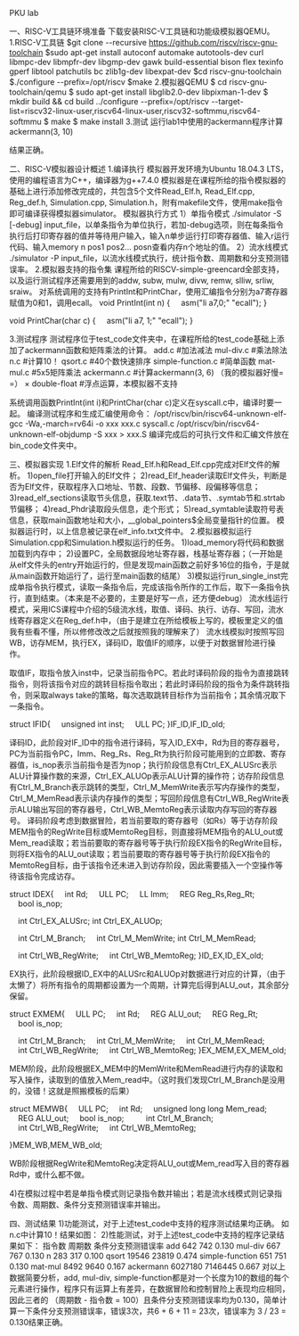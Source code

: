 PKU lab


一、RISC-V工具链环境准备
下载安装RISC-V工具链和功能级模拟器QEMU。
1.RISC-V工具链
$git clone --recursive https://github.com/riscv/riscv-gnu-toolchain
$sudo apt-get install autoconf automake autotools-dev curl libmpc-dev libmpfr-dev libgmp-dev gawk build-essential bison flex texinfo gperf libtool patchutils bc zlib1g-dev libexpat-dev
$cd riscv-gnu-toolchain
$./configure --prefix=/opt/riscv 
$make
2.模拟器QEMU
$ cd riscv-gnu-toolchain/qemu
$ sudo apt-get install libglib2.0-dev libpixman-1-dev 
$ mkdir build && cd build
../configure --prefix=/opt/riscv --target-list=riscv32-linux-user,riscv64-linux-user,riscv32-softmmu,riscv64-softmmu
$ make
$ make install
3.测试
运行lab1中使用的ackermann程序计算ackermann(3, 10)

结果正确。

二、RISC-V模拟器设计概述
1.编译执行
模拟器开发环境为Ubuntu 18.04.3 LTS，使用的编程语言为C++，编译器为g++7.4.0
模拟器是在课程所给的指令模拟器的基础上进行添加修改完成的，共包含5个文件Read_Elf.h, Read_Elf.cpp, Reg_def.h, Simulation.cpp, Simulation.h，附有makefile文件，使用make指令即可编译获得模拟器simulator。
模拟器执行方式
1）单指令模式 ./simulator -S [-debug] input_file，以单条指令为单位执行，若加-debug选项，则在每条指令执行后打印寄存器的值并等待用户输入，输入n单步运行打印寄存器值、输入r运行代码、输入memory n pos1 pos2... posn查看内存n个地址的值。
2）流水线模式 ./simulator -P input_file，以流水线模式执行，统计指令数、周期数和分支预测错误率。
2.模拟器支持的指令集
课程所给的RISCV-simple-greencard全部支持，以及运行测试程序还需要用到的addw, subw, mulw, divw, remw, slliw, srliw, sraiw。
对系统调用的支持有PrintInt和PrintChar，使用汇编指令分别为a7寄存器赋值为0和1，调用ecall。
void PrintInt(int n)
{
    asm("li a7,0;" "ecall");
}

void PrintChar(char c)
{
    asm("li a7, 1;" "ecall");
}

3.测试程序
测试程序位于test_code文件夹中，在课程所给的test_code基础上添加了ackermann函数和矩阵乘法的计算。
add.c					#加法减法
mul-div.c					#乘法除法
n.c						#计算10！
qsort.c					#40个数快速排序
simple-function.c			#简单函数
mat-mul.c				#5x5矩阵乘法
ackermann.c				#计算ackermann(3, 6)   （我的模拟器好慢= =）
×  double-float				#浮点运算，本模拟器不支持

系统调用函数PrintInt(int i)和PrintChar(char c)定义在syscall.c中，编译时要一起。
编译测试程序和生成汇编使用命令：
/opt/riscv/bin/riscv64-unknown-elf-gcc -Wa,-march=rv64i -o xxx xxx.c syscall.c
/opt/riscv/bin/riscv64-unknown-elf-objdump -S xxx > xxx.S
编译完成后的可执行文件和汇编文件放在bin_code文件夹中。

三、模拟器实现
1.Elf文件的解析
Read_Elf.h和Read_Elf.cpp完成对Elf文件的解析。
1)open_file打开输入的Elf文件；
2)read_Elf_header读取Elf文件头，判断是否为Elf文件，获取程序入口地址、节数、段数、节偏移、段偏移等信息；
3)read_elf_sections读取节头信息，获取.text节、.data节、.symtab节和.strtab节偏移；
4)read_Phdr读取段头信息，走个形式；
5)read_symtable读取符号表信息，获取main函数地址和大小，__global_pointers$全局变量指针的位置。
模拟器运行时，以上信息被记录在elf_info.txt文件中。
2.模拟器模拟运行
Simulation.cpp和Simulation.h模拟运行的任务。
1)load_memory将代码和数据加载到内存中；
2)设置PC，全局数据段地址寄存器，栈基址寄存器；（一开始是从elf文件头的entry开始运行的，但是发现main函数之前好多16位的指令，于是就从main函数开始运行了，运行至main函数的结尾）
3)模拟运行run_single_inst完成单指令执行模式，读取一条指令后，完成该指令所作的工作后，取下一条指令执行，直到结束。（本来是不必要的，主要是好写一点，还方便debug）
流水线运行模式，采用ICS课程中介绍的5级流水线，取值、译码、执行、访存、写回，流水线寄存器定义在Reg_def.h中，（由于是建立在所给模板上写的，模板里定义的值我有些看不懂，所以修修改改之后就按照我的理解来了）
流水线模拟时按照写回WB，访存MEM，执行EX，译码ID，取值IF的顺序，以便于对数据冒险进行操作。

取值IF，取指令放入inst中，记录当前指令PC。若此时译码阶段的指令为直接跳转指令，则将该指令对应的跳转目标指令取出；若此时译码阶段的指令为条件跳转指令，则采取always take的策略，每次选取跳转目标作为当前指令；其余情况取下一条指令。

struct IFID{
    unsigned int inst;
    ULL PC;
}IF_ID,IF_ID_old;

译码ID，此阶段对IF_ID中的指令进行译码，写入ID_EX中，Rd为目的寄存器号，PC为当前指令PC，Imm、Reg_Rs、Reg_Rt为执行阶段可能用到的立即数、寄存器值，is_nop表示当前指令是否为nop；执行阶段信息有Ctrl_EX_ALUSrc表示ALU计算操作数的来源，Ctrl_EX_ALUOp表示ALU计算的操作符；访存阶段信息有Ctrl_M_Branch表示跳转的类型，Ctrl_M_MemWrite表示写内存操作的类型，Ctrl_M_MemRead表示读内存操作的类型；写回阶段信息有Ctrl_WB_RegWrite表示ALU输出写回的寄存器号，Ctrl_WB_MemtoReg表示读取内存写回的寄存器号。
译码阶段考虑到数据冒险，若当前要取的寄存器号（如Rs）等于访存阶段MEM指令的RegWrite目标或MemtoReg目标，则直接将MEM指令的ALU_out或Mem_read读取；若当前要取的寄存器号等于执行阶段EX指令的RegWrite目标，则将EX指令的ALU_out读取；若当前要取的寄存器号等于执行阶段EX指令的MemtoReg目标，由于该指令还未进入到访存阶段，因此需要插入一个空操作等待该指令完成访存。

struct IDEX{
    int Rd;
    ULL PC;
    LL Imm;
    REG Reg_Rs,Reg_Rt;
    bool is_nop;

    int Ctrl_EX_ALUSrc;
int Ctrl_EX_ALUOp;

    int Ctrl_M_Branch;
    int Ctrl_M_MemWrite;
int Ctrl_M_MemRead;

    int Ctrl_WB_RegWrite;
    int Ctrl_WB_MemtoReg;
}ID_EX,ID_EX_old;

EX执行，此阶段根据ID_EX中的ALUSrc和ALUOp对数据进行对应的计算，（由于太懒了）将所有指令的周期都设置为一个周期，计算完后得到ALU_out，其余部分保留。

struct EXMEM{
    ULL PC;
    int Rd;
    REG ALU_out;
    REG Reg_Rt;
    bool is_nop;

    int Ctrl_M_Branch;
    int Ctrl_M_MemWrite;
    int Ctrl_M_MemRead;
    int Ctrl_WB_RegWrite;
    int Ctrl_WB_MemtoReg;
}EX_MEM,EX_MEM_old;

MEM阶段，此阶段根据EX_MEM中的MemWrite和MemRead进行内存的读取和写入操作，读取到的值放入Mem_read中。（这时我们发现Ctrl_M_Branch是没用的，没错！这就是照搬模板的后果）

struct MEMWB{
    ULL PC;
    int Rd;
    unsigned long long Mem_read;
    REG ALU_out;
    bool is_nop;
    
    int Ctrl_M_Branch;
        
    int Ctrl_WB_RegWrite;
    int Ctrl_WB_MemtoReg;

}MEM_WB,MEM_WB_old;

WB阶段根据RegWrite和MemtoReg决定将ALU_out或Mem_read写入目的寄存器Rd中，或什么都不做。

4)在模拟过程中若是单指令模式则记录指令数并输出；若是流水线模式则记录指令数、周期数、条件分支预测错误率并输出。

四、测试结果
1)功能测试，对于上述test_code中支持的程序测试结果均正确。
如n.c中计算10！结果如图：
2)性能测试，对于上述test_code中支持的程序记录结果如下：
	                    指令数	  周期数	  条件分支预测错误率
  add	                642	    742	      0.130
  mul-div	            667	    767	      0.130
  n	                  283	    317	      0.100
  qsort	              19546	  23819	    0.474
  simple-function	    651	    751	      0.130
  mat-mul	            8492	  9640	    0.167
  ackermann	          6027180	7146445	  0.667
对以上数据简要分析，add, mul-div, simple-function都是对一个长度为10的数组的每个元素进行操作，程序只有运算上有差异，在数据冒险和控制冒险上表现均应相同，因此三者的 （周期数 - 指令数 = 100）且条件分支预测错误率均为0.130，简单计算一下条件分支预测错误率，错误3次，共6 + 6 + 11 = 23次，错误率为 3 / 23 = 0.130结果正确。
